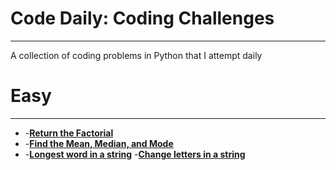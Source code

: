 # **Code Daily: Coding Challenges**
---
A collection of coding problems in Python that I attempt daily

# **Easy**
---

* -**[Return the Factorial](/Python/factorial.py)**
* -**[Find the Mean, Median, and Mode](/Python/mean_median_mode.py)**
* -**[Longest word in a string](/Python/largest_word.py)**
-**[Change letters in a string](/Python/change_letters.py)**